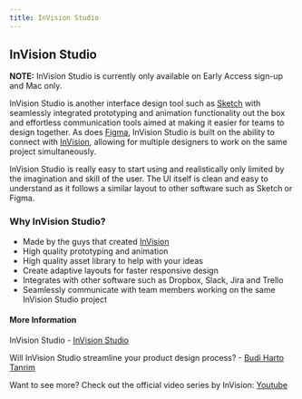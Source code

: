 ```yaml
---
title: InVision Studio
---
```

## InVision Studio

**NOTE:** InVision Studio is currently only available on Early Access sign-up and Mac only.

InVision Studio is another interface design tool such as <a href="https://guide.freecodecamp.org/designer-tools/sketch">Sketch</a> with seamlessly integrated prototyping and animation functionality out the box and effortless communication tools aimed at making it easier for teams to design together. As does <a href="https://guide.freecodecamp.org/designer-tools/figma">Figma</a>, InVision Studio is built on the ability to connect with <a href="https://www.invisionapp.com/" target="_blank" rel="nofollow">InVision</a>, allowing for multiple designers to work on the same project simultaneously.

InVision Studio is really easy to start using and realistically only limited by the imagination and skill of the user. The UI itself is clean and easy to understand as it follows a similar layout to other software such as Sketch or Figma.

### Why InVision Studio?

* Made by the guys that created <a href="https://www.invisionapp.com/" target="_blank" rel="nofollow">InVision</a>
* High quality prototyping and animation
* High quality asset library to help with your ideas
* Create adaptive layouts for faster responsive design
* Integrates with other software such as Dropbox, Slack, Jira and Trello
* Seamlessly communicate with team members working on the same InVision Studio project

#### More Information

InVision Studio - <a href='https://www.invisionapp.com/studio' target='_blank' rel='nofollow'>InVision Studio</a>

Will InVision Studio streamline your product design process? - <a href='https://medium.com/@buditanrim/will-invision-studio-streamlined-your-product-design-process-8dc653bb03c8' target='_blank' rel='nofollow'>Budi Harto Tanrim</a>

Want to see more? Check out the official video series by InVision: <a href='PLeWHfyz6lrQWT3HSzOBZMxta_4FcgogZB' target='_blank' rel='nofollow'>Youtube</a>

